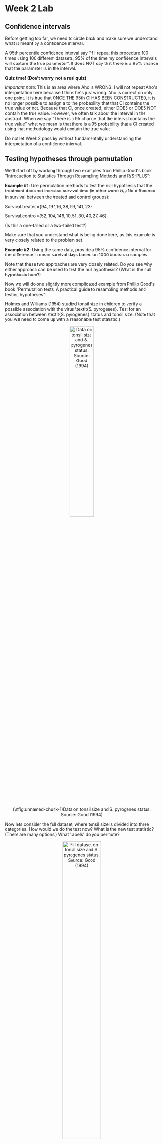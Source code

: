 Week 2 Lab
=============

Confidence intervals
-----------------------

Before getting too far, we need to circle back and make sure we understand what is meant by a confidence interval. 

A 95th percentile confidence interval say “If I repeat this procedure 100 times using 100 different datasets, 95% of the time my confidence intervals will capture the true parameter”. It does NOT say that there is a 95% chance that the parameter is in the interval.

**Quiz time! (Don't worry, not a real quiz)**

*Important note*: This is an area where Aho is WRONG. I will not repeat Aho's interpretation here because I think he's just wrong. Aho is correct on only one point. It is true that ONCE THE 95th CI HAS BEEN CONSTRUCTED, it is no longer possible to assign a $%$ to the probability that that CI contains the true value or not. Because that CI, once created, either DOES or DOES NOT contain the true value. However, we often talk about the interval in the abstract. When we say "There is a 95$%$ chance that the interval contains the true value" what we mean is that there is a 95$%$ probability that a CI created using that methodology would contain the true value.

Do not let Week 2 pass by without fundamentally understanding the interpretation of a confidence interval. 

Testing hypotheses through permutation
------------------------------------

We'll start off by working through two examples from Phillip Good's book "Introduction to Statistics Through Resampling Methods and R/S-PLUS":

**Example #1**: Use permutation methods to test the null hypothesis that the treatment does not increase survival time (in other word: $H_{0}$: No difference in survival between the treated and control groups):

Survival.treated=$\{94,197,16,38,99,141,23 \}$

Survival.control=$\{52,104,146,10,51,30,40,27,46 \}$

(Is this a one-tailed or a two-tailed test?)

Make sure that you understand what is being done here, as this example is very closely related to the problem set.


**Example #2**: Using the same data, provide a 95% confidence interval for the difference in mean survival days based on 1000 bootstrap samples

Note that these two approaches are very closely related. Do you see why either approach can be used to test the null hypothesis? (What is the null hypothesis here?)

Now we will do one slightly more complicated example from Phillip Good's book "Permutation tests: A practical guide to resampling methods and testing hypotheses":

Holmes and Williams (1954) studied tonsil size in children to verify a possible association with the virus \textit{S. pyrogenes}. Test for an association between \textit{S. pyrogenes} status and tonsil size. (Note that you will need to come up with a reasonable test statistic.)

<div class="figure" style="text-align: center">
<img src="Table2categories.png" alt="Data on tonsil size and S. pyrogenes status. Source: Good (1994)" width="40%" />
<p class="caption">(\#fig:unnamed-chunk-1)Data on tonsil size and S. pyrogenes status. Source: Good (1994)</p>
</div>

Now lets consider the full dataset, where tonsil size is divided into three categories. How would we do the test now? What is the new test statistic? (There are many options.) What 'labels' do you permute?

<div class="figure" style="text-align: center">
<img src="Table3categories.png" alt="Fill dataset on tonsil size and S. pyrogenes status. Source: Good (1994)" width="50%" />
<p class="caption">(\#fig:unnamed-chunk-2)Fill dataset on tonsil size and S. pyrogenes status. Source: Good (1994)</p>
</div>

Basics of bootstrap and jackknife
------------------------------------

To get started with bootstrap and jackknife techniques, we start by working through a very simple example. First we simulate some data


```r
x<-seq(0,9,by=1)
```

This will constutute our "data". Let's print the result of sampling with replacement to get a sense for it...


```r
table(sample(x,size=length(x),replace=T))
```

```
## 
## 0 2 3 4 6 8 
## 1 1 2 2 2 2
```

Now we will write a little script to take bootstrap samples and calculate the means of each of these bootstrap samples


```r
xmeans<-vector(length=1000)
for (i in 1:1000)
  {
  xmeans[i]<-mean(sample(x,replace=T))
  }
```

The actual number of bootstrapped samples is arbitrary *at this point* but there are ways of characterizing the precision of the bootstrap (jackknife-after-bootstrap) which might inform the number of bootstrap samples needed. *In practice*, people tend to pick some arbitrary but large number of bootstrap samples because computers are so fast that it is often easy to draw far more samples than are actually needed. When calculation of the statistic is slow (as might be the case if you are using the samples to construct a phylogeny, for example), then you would need to be more concerned with the number of bootstrap samples. 

First, lets just look at a histogram of the bootstrapped means and plot the actual sample mean on the histogram for comparison



```r
hist(xmeans,breaks=30,col="pink")
abline(v=mean(x),lwd=2)
```

<img src="Week-2-lab_files/figure-html/unnamed-chunk-6-1.png" width="672" />

Calculating bias and standard error
-----------------------------------

From these we can calculate the bias and standard deviation for the mean (which is the "statistic"):

$$
\widehat{Bias_{boot}} = \left(\frac{1}{k}\sum^{k}_{i=1}\theta^{*}_{i}\right)-\hat{\theta}
$$


```r
bias.boot<-mean(xmeans)-mean(x)
bias.boot
```

```
## [1] 0.0165
```

```r
hist(xmeans,breaks=30,col="pink")
abline(v=mean(x),lwd=5,col="black")
abline(v=mean(xmeans),lwd=2,col="yellow")
```

<img src="Week-2-lab_files/figure-html/unnamed-chunk-7-1.png" width="672" />

$$
\widehat{s.e._{boot}} = \sqrt{\frac{1}{k-1}\sum^{k}_{i=1}(\theta^{*}_{i}-\bar{\theta^{*}})^{2}}
$$


```r
se.boot<-sd(xmeans)
```

We can find the confidence intervals in two ways:

Method #1: Assume the bootstrap statistics are normally distributed


```r
LL.boot<-mean(xmeans)-1.96*se.boot #where did 1.96 come from?
UL.boot<-mean(xmeans)+1.96*se.boot
LL.boot
```

```
## [1] 2.759241
```

```r
UL.boot
```

```
## [1] 6.273759
```

Method #2: Simply take the quantiles of the bootstrap statistics


```r
quantile(xmeans,c(0.025,0.975))
```

```
##   2.5%  97.5% 
## 2.7975 6.2000
```

Let's compare this to what we would have gotten if we had used normal distribution theory. First we have to calculate the standard error:


```r
se.normal<-sqrt(var(x)/length(x))
LL.normal<-mean(x)-qt(0.975,length(x)-1)*se.normal
UL.normal<-mean(x)+qt(0.975,length(x)-1)*se.normal
LL.normal
```

```
## [1] 2.334149
```

```r
UL.normal
```

```
## [1] 6.665851
```

In this case, the confidence intervals we got from the normal distribution theory are too wide.

Does it make sense why the normal distribution theory intervals are too wide? Because the original were were uniformly distributed, the data has higher variance than would be expected and therefore the standard error is higher than would be expected.

There are two packages that provide functions for bootstrapping, 'boot' and 'boostrap'. We will start by using the 'bootstrap' package, which was originally designed for Efron and Tibshirani's monograph on the bootstrap. 

To test the main functionality of the 'bootstrap' package, we will use the data we already have. The 'bootstrap' function requires the input of a user-defined function to calculate the statistic of interest. Here I will write a function that calculates the mean of the input values.


```r
library(bootstrap)
theta<-function(x)
  {
    mean(x)
  }
results<-bootstrap(x=x,nboot=1000,theta=theta)
results
```

```
## $thetastar
##    [1] 4.6 5.5 4.8 4.1 4.6 4.5 5.9 4.5 3.5 6.0 4.9 5.4 4.5 3.1 5.3 4.5 3.9 6.4
##   [19] 5.3 5.6 4.8 4.1 5.5 4.6 6.2 4.3 5.9 6.2 3.5 4.0 4.9 4.8 4.2 4.6 3.4 5.0
##   [37] 4.5 3.8 6.0 3.9 4.6 4.0 5.6 4.8 5.4 5.2 4.2 4.2 4.6 5.3 5.0 4.7 5.0 3.9
##   [55] 7.0 4.3 4.3 3.8 4.4 2.6 5.0 2.9 5.6 4.0 4.9 4.1 2.9 4.2 5.2 5.1 4.8 4.7
##   [73] 5.3 3.5 5.1 4.5 4.4 4.5 5.4 4.4 4.8 5.1 3.5 3.4 4.9 7.3 5.6 4.2 4.2 4.0
##   [91] 4.8 5.8 5.0 4.3 5.5 5.6 5.7 5.0 4.6 5.4 5.7 4.2 4.2 4.8 3.7 4.7 4.5 5.5
##  [109] 3.5 5.1 5.6 5.2 4.0 4.5 3.6 4.4 3.9 4.1 5.1 3.4 6.3 5.1 3.5 5.2 3.1 4.9
##  [127] 5.2 4.8 4.2 4.9 5.6 5.2 4.1 4.6 4.4 3.6 3.5 3.6 4.3 5.4 4.9 4.7 4.9 4.5
##  [145] 4.9 5.5 4.4 3.6 4.3 4.0 4.6 4.8 5.8 4.1 3.1 6.0 4.5 4.4 3.0 4.1 4.6 5.4
##  [163] 6.5 3.5 4.9 5.7 5.0 5.2 4.6 2.8 4.2 4.4 3.2 5.3 2.5 4.1 4.1 2.6 5.1 3.8
##  [181] 4.5 4.1 4.9 4.4 4.9 3.6 5.3 4.0 3.5 3.9 2.0 4.2 6.5 3.7 4.0 4.3 5.8 4.9
##  [199] 4.8 4.7 3.4 4.3 3.6 4.0 4.8 4.7 3.0 4.3 5.4 5.3 6.4 4.3 4.5 5.9 5.6 3.6
##  [217] 4.3 4.7 6.8 5.0 5.2 4.8 4.7 4.6 4.9 3.5 5.5 4.6 2.7 4.4 4.4 3.9 3.5 4.5
##  [235] 3.5 6.3 5.6 5.0 4.2 5.9 4.3 4.2 4.3 5.3 4.6 4.1 6.4 3.0 5.7 4.4 5.7 4.2
##  [253] 5.0 3.8 4.9 4.6 5.6 3.3 5.9 5.9 5.4 6.2 4.0 3.0 5.4 5.0 3.6 5.0 4.3 4.6
##  [271] 5.2 4.6 5.3 5.1 6.3 3.9 4.3 4.5 4.7 4.4 5.3 6.1 3.9 4.1 5.9 2.9 5.8 4.9
##  [289] 4.4 4.4 4.1 4.2 2.7 5.3 3.8 5.1 4.1 4.7 4.5 3.2 3.0 5.1 5.9 3.9 4.0 4.4
##  [307] 4.1 4.9 4.8 6.2 4.6 5.5 5.3 3.4 5.1 4.1 6.5 4.2 4.4 5.3 5.7 4.4 4.8 4.6
##  [325] 4.3 4.8 4.3 4.0 4.8 5.4 4.6 5.2 5.2 4.6 5.1 5.8 5.6 5.7 5.5 3.6 5.7 2.8
##  [343] 6.5 3.4 4.1 5.0 4.1 5.7 4.3 4.7 4.2 5.1 5.2 2.7 3.8 4.6 5.1 4.8 3.9 4.3
##  [361] 4.7 4.4 4.4 3.7 4.7 4.9 4.9 6.1 5.3 3.7 3.1 4.8 3.1 4.6 4.7 5.5 5.2 5.6
##  [379] 5.0 3.5 4.9 4.7 3.8 6.1 5.1 3.5 3.8 3.0 3.7 5.4 5.6 4.4 5.3 3.8 5.4 4.1
##  [397] 4.8 5.6 4.0 3.2 6.0 4.5 3.8 6.4 5.3 4.9 4.6 4.3 5.2 4.8 5.2 4.6 4.2 5.0
##  [415] 2.4 4.0 5.0 4.7 4.4 3.3 5.2 2.2 3.9 4.2 5.9 4.9 5.3 5.5 3.4 3.9 4.2 4.1
##  [433] 3.1 3.7 5.0 5.2 4.0 3.8 3.5 4.3 4.2 4.2 5.5 3.8 5.9 4.6 5.0 3.9 3.1 3.6
##  [451] 3.2 4.7 3.9 6.0 5.6 3.0 5.0 3.1 5.6 4.3 3.9 3.4 3.2 3.8 3.8 4.7 4.0 4.6
##  [469] 3.7 4.5 5.4 3.7 4.6 3.1 4.4 3.7 4.0 5.0 5.2 3.7 4.7 4.1 5.3 3.9 4.3 5.8
##  [487] 4.3 5.7 4.4 4.9 4.2 3.0 4.1 4.1 2.1 3.4 4.2 5.7 4.6 4.7 4.5 4.6 6.8 4.7
##  [505] 4.2 4.0 5.2 5.0 6.3 4.4 3.4 3.9 4.4 3.9 4.9 5.7 6.3 6.4 3.1 5.5 4.8 4.8
##  [523] 4.3 3.1 4.7 4.9 5.1 4.4 3.2 4.6 5.0 4.8 2.6 3.8 4.6 3.0 4.0 5.6 3.7 3.2
##  [541] 5.0 4.9 4.3 3.5 3.9 3.8 3.4 5.4 5.1 6.0 3.9 3.0 3.6 5.5 4.8 5.5 4.1 3.9
##  [559] 4.7 4.2 4.5 3.9 5.4 4.2 4.7 5.2 5.5 5.4 4.6 4.3 4.8 5.4 3.1 4.8 3.6 3.2
##  [577] 4.0 4.4 3.5 5.0 3.3 4.6 5.5 3.6 4.7 3.9 3.7 4.9 4.5 4.1 5.3 4.4 3.7 3.8
##  [595] 5.9 6.2 5.7 4.1 4.8 4.2 4.2 4.0 4.4 3.4 4.1 4.5 4.1 3.9 2.7 4.2 4.5 3.6
##  [613] 4.0 3.9 5.1 4.9 4.0 4.2 5.3 5.2 3.9 3.8 4.3 5.7 6.2 2.4 3.4 5.0 4.9 4.8
##  [631] 3.4 4.5 3.8 4.6 5.5 2.3 5.7 3.0 4.6 5.0 4.2 5.8 5.3 4.4 3.9 3.5 3.6 5.7
##  [649] 4.8 4.8 5.3 6.1 4.5 5.8 5.3 4.5 3.3 4.1 4.3 3.3 4.6 6.8 4.1 3.8 5.7 3.1
##  [667] 4.8 3.3 4.2 4.8 6.1 5.8 4.5 4.2 5.3 4.2 4.5 4.3 5.8 5.3 4.4 5.7 4.7 4.1
##  [685] 3.4 4.8 4.8 4.5 3.3 5.2 3.9 4.3 4.5 5.7 4.4 3.8 3.6 5.0 5.1 5.0 5.9 4.9
##  [703] 4.6 3.7 5.3 4.2 5.0 6.8 4.8 3.4 5.8 3.8 4.9 2.8 6.0 7.0 4.7 4.8 5.8 4.2
##  [721] 4.7 5.0 4.7 4.4 4.5 4.6 4.2 4.6 4.0 4.8 3.2 4.0 3.8 3.2 5.6 4.4 4.8 5.4
##  [739] 5.9 5.0 5.1 4.5 4.8 3.0 3.9 5.2 3.8 4.3 5.4 5.1 5.3 4.1 5.6 4.9 5.0 4.1
##  [757] 6.3 3.8 5.0 6.2 3.5 3.7 5.1 3.1 4.6 4.9 3.9 4.4 4.6 4.0 4.1 3.0 4.2 4.4
##  [775] 5.3 4.4 5.6 5.1 4.0 5.3 4.5 6.1 4.8 4.7 4.7 5.3 5.0 5.1 3.9 4.9 4.2 5.7
##  [793] 3.7 3.5 3.7 4.6 4.4 5.2 3.6 4.3 2.4 4.2 3.3 4.6 4.2 5.0 3.6 4.6 5.5 4.6
##  [811] 3.5 3.5 5.3 4.0 3.9 5.5 3.7 4.0 3.6 3.7 5.5 3.7 3.0 5.5 3.9 2.5 5.0 4.3
##  [829] 3.8 3.5 3.8 4.2 3.8 3.6 3.1 4.6 3.5 3.9 4.1 3.8 3.6 3.3 5.9 5.1 2.8 4.0
##  [847] 4.9 5.0 3.5 5.5 4.4 4.9 5.8 3.2 4.9 4.0 4.1 4.7 4.3 3.7 3.8 6.1 5.5 4.7
##  [865] 4.0 4.8 4.2 3.5 3.9 4.2 5.0 3.2 4.7 5.1 4.3 4.9 5.3 5.5 4.7 3.9 2.7 5.5
##  [883] 4.4 4.1 4.8 4.9 3.3 3.0 4.0 5.0 3.9 3.8 5.3 5.5 4.3 4.7 5.3 5.0 2.7 6.0
##  [901] 5.2 5.3 4.4 3.7 5.0 4.1 4.0 3.3 5.2 4.4 5.2 4.2 5.4 3.8 5.0 4.5 4.2 3.8
##  [919] 4.6 5.0 4.4 3.1 2.5 4.5 3.6 4.1 3.8 4.1 5.4 3.4 4.9 6.1 5.6 5.3 5.0 3.5
##  [937] 5.4 4.2 3.7 4.6 6.4 3.5 4.2 3.6 4.8 3.7 4.7 6.1 5.3 5.5 2.7 5.2 5.1 5.5
##  [955] 5.0 5.5 5.3 4.5 5.3 4.2 4.9 4.7 4.6 3.1 4.7 4.2 4.1 5.7 5.3 4.7 4.9 4.3
##  [973] 3.9 5.2 4.9 5.3 4.0 4.2 5.0 3.8 3.7 5.2 3.3 3.1 4.3 7.0 2.5 6.4 3.6 4.4
##  [991] 5.0 4.0 4.3 4.2 4.9 5.1 3.7 4.9 4.8 3.9
## 
## $func.thetastar
## NULL
## 
## $jack.boot.val
## NULL
## 
## $jack.boot.se
## NULL
## 
## $call
## bootstrap(x = x, nboot = 1000, theta = theta)
```

```r
quantile(results$thetastar,c(0.025,0.975))
```

```
##   2.5%  97.5% 
## 2.8975 6.2025
```

Notice that we get exactly what we got last time. This illustrates an important point, which is that the bootstrap functions are often no easier to use than something you could write yourself.

You can also define a function of the bootstrapped statistics (we have been calling this theta) to pull out immediately any summary statistics you are interested in from the bootstrapped thetas.

Here I will write a function that calculates the bias of my estimate of the mean (which is 4.5 [i.e. the mean of the number 0,1,2,3,4,5,6,7,8,9])


```r
bias<-function(x)
  {
  mean(x)-4.5
  }
results<-bootstrap(x=x,nboot=1000,theta=theta,func=bias)
results
```

```
## $thetastar
##    [1] 4.2 5.1 5.7 4.3 5.5 3.8 5.6 4.2 3.9 2.3 3.3 6.1 5.1 3.9 3.2 4.2 5.7 5.3
##   [19] 5.3 4.7 4.4 4.3 5.0 3.8 4.9 4.6 5.6 3.6 4.5 4.6 6.0 4.8 4.7 5.0 4.6 5.7
##   [37] 3.1 3.1 6.3 3.0 4.8 5.4 5.7 4.6 5.0 3.8 3.8 4.8 5.1 4.1 3.5 5.7 3.7 5.4
##   [55] 4.4 5.3 6.5 5.7 4.7 4.9 6.1 4.3 4.5 6.4 5.0 5.9 4.7 3.2 4.6 3.5 5.8 4.5
##   [73] 5.3 6.9 4.8 4.4 5.4 4.8 5.6 4.7 3.3 3.2 3.4 2.1 5.0 4.3 3.0 4.5 3.7 4.1
##   [91] 5.5 4.3 4.4 4.5 4.5 3.7 5.3 3.8 5.3 3.6 6.3 3.9 3.7 5.0 4.7 5.0 4.2 4.0
##  [109] 3.3 4.4 4.9 4.8 5.3 5.4 4.5 4.4 6.5 3.7 3.4 4.3 3.4 4.2 3.6 4.4 4.2 4.9
##  [127] 3.9 4.4 4.5 2.6 4.6 4.0 5.6 3.3 3.8 5.2 4.6 5.9 5.5 3.9 4.6 6.5 4.3 3.9
##  [145] 4.9 5.5 4.0 3.6 4.5 4.9 5.3 2.5 3.4 4.5 5.7 4.5 5.1 6.2 2.7 4.8 5.8 5.6
##  [163] 6.0 4.3 4.3 3.4 5.5 6.3 5.9 4.5 4.9 5.1 4.1 4.1 4.6 3.3 6.2 5.8 3.5 5.9
##  [181] 5.7 3.5 3.3 4.6 5.5 3.0 5.3 5.7 6.0 4.9 5.2 3.8 5.1 3.2 3.6 5.0 4.0 6.0
##  [199] 6.4 4.5 4.9 4.7 3.2 4.1 5.4 4.2 3.5 4.5 3.6 6.3 4.6 3.7 5.7 6.2 3.6 4.2
##  [217] 5.1 2.9 2.4 3.5 4.1 5.7 5.2 4.1 5.5 5.0 5.7 4.6 6.1 3.0 5.6 2.8 5.0 3.8
##  [235] 5.0 4.4 4.7 3.8 5.3 4.4 4.5 5.1 4.2 4.4 4.5 6.0 4.9 4.3 4.0 4.8 4.6 6.2
##  [253] 4.0 4.7 4.1 5.9 3.7 5.4 5.9 4.4 4.1 6.3 4.5 5.4 5.0 4.5 3.8 5.6 3.7 5.0
##  [271] 4.4 3.9 4.8 4.4 4.3 4.6 4.6 5.1 4.5 3.8 4.8 2.7 4.3 3.5 3.9 4.5 4.6 4.6
##  [289] 3.9 6.0 3.5 4.8 3.1 3.7 4.5 3.4 4.8 4.5 3.9 4.6 3.9 4.3 5.5 2.6 3.5 4.7
##  [307] 3.6 4.5 4.7 4.3 5.3 5.4 5.2 4.1 4.4 6.0 4.4 3.2 6.6 3.4 5.3 3.4 5.7 5.1
##  [325] 3.8 5.6 4.4 6.3 5.2 2.4 3.7 6.4 5.2 3.8 3.2 3.9 3.2 3.2 2.7 5.6 6.0 5.2
##  [343] 6.2 4.0 5.3 4.8 4.8 3.2 2.8 4.3 3.0 4.5 4.8 6.7 3.9 4.3 4.9 3.7 4.7 5.8
##  [361] 3.5 4.0 5.0 4.4 3.7 6.8 5.9 5.1 6.4 4.2 4.6 6.4 3.4 4.3 4.6 6.0 6.1 5.8
##  [379] 3.9 4.6 5.2 4.7 4.0 5.2 4.3 4.8 4.6 4.1 2.9 5.0 2.8 5.1 3.8 5.4 4.2 2.4
##  [397] 2.9 4.9 3.4 3.2 3.3 4.0 5.4 3.9 4.8 3.8 4.6 6.1 4.0 5.1 3.8 5.8 3.6 4.7
##  [415] 5.0 5.2 4.7 5.0 4.2 3.2 2.3 5.1 4.5 3.7 5.1 4.3 3.2 5.1 4.5 4.5 4.8 4.8
##  [433] 6.4 3.4 4.7 5.2 3.7 5.2 4.8 5.2 5.0 3.5 5.0 3.9 4.8 5.6 5.3 5.5 5.0 5.0
##  [451] 3.6 5.5 4.3 4.2 5.3 4.6 4.2 3.9 4.3 3.6 6.6 3.3 4.5 5.4 4.6 4.4 3.5 4.3
##  [469] 4.5 4.6 3.7 3.1 5.6 5.5 5.0 3.1 3.4 3.3 4.2 4.9 4.8 4.2 3.5 3.2 4.7 3.5
##  [487] 3.1 3.5 5.3 4.3 4.8 4.1 3.0 3.9 4.6 5.1 4.6 5.4 3.6 5.5 4.6 3.5 6.2 5.3
##  [505] 4.1 4.7 3.3 4.2 5.1 2.8 7.0 4.5 5.1 3.0 5.8 6.5 5.5 5.0 4.4 5.7 4.6 4.4
##  [523] 4.9 4.9 4.2 4.8 4.3 4.5 4.9 3.8 5.0 3.7 3.2 5.1 4.7 6.0 3.5 2.2 5.6 6.2
##  [541] 4.7 3.3 4.0 4.8 4.9 4.3 4.8 2.9 4.6 4.5 3.8 3.8 3.0 5.3 4.5 4.1 4.9 6.2
##  [559] 5.8 6.0 4.0 5.0 3.8 5.0 5.2 4.3 3.9 3.1 6.1 5.8 4.5 4.9 5.5 3.7 4.9 2.5
##  [577] 4.3 5.7 3.7 4.9 5.0 3.9 3.8 5.1 4.3 3.9 5.0 2.6 4.0 4.7 4.8 5.6 5.6 3.4
##  [595] 5.7 3.5 4.0 3.9 5.4 2.9 5.1 3.7 4.8 4.2 4.9 4.5 5.3 4.3 5.6 4.1 5.7 5.3
##  [613] 3.8 5.7 3.5 3.6 4.3 4.7 3.0 4.3 3.4 6.1 4.3 4.3 6.4 3.6 3.8 6.3 5.7 5.3
##  [631] 4.4 5.2 5.1 4.7 5.5 4.1 3.9 4.8 4.9 4.4 3.7 4.9 3.4 5.7 5.1 4.3 3.9 6.6
##  [649] 3.7 4.5 4.8 3.7 4.0 4.8 5.0 3.6 3.9 4.9 4.7 4.4 4.2 4.9 4.5 6.3 4.0 5.6
##  [667] 4.9 3.6 4.5 4.4 4.2 5.6 4.0 4.4 6.2 4.6 5.2 5.3 4.9 3.9 5.9 6.0 4.9 5.2
##  [685] 4.4 5.4 4.0 5.7 5.3 3.2 6.1 4.5 4.9 5.7 4.4 3.9 5.1 3.6 4.9 6.5 4.1 4.0
##  [703] 5.2 4.3 4.1 4.1 5.0 3.3 3.8 6.1 7.0 5.0 3.5 4.8 3.3 5.3 4.6 4.3 5.3 3.9
##  [721] 4.6 4.8 3.2 5.8 4.6 3.8 4.1 4.9 5.0 4.9 4.3 4.3 5.6 4.1 5.3 4.8 5.6 4.3
##  [739] 3.0 4.0 5.0 4.0 5.4 5.1 4.9 3.7 4.5 3.8 4.6 4.1 5.5 3.9 4.6 3.9 5.9 4.1
##  [757] 3.4 5.2 3.1 4.1 4.2 6.1 3.9 4.0 6.5 5.0 4.8 4.6 5.0 5.1 2.7 4.8 4.1 3.1
##  [775] 5.9 4.5 6.0 3.8 5.9 5.4 4.3 3.5 5.3 3.4 4.0 3.3 3.8 3.6 3.3 4.3 2.6 3.7
##  [793] 4.0 3.8 3.6 3.6 4.7 2.8 5.2 4.4 3.8 4.5 4.8 5.3 4.2 4.8 5.1 4.1 4.3 4.8
##  [811] 4.0 4.6 2.8 3.6 4.7 4.6 5.3 3.8 4.2 3.8 6.4 4.7 4.6 4.5 5.2 2.5 4.6 2.9
##  [829] 6.0 5.9 4.6 3.8 5.1 3.5 3.3 4.3 4.2 4.3 3.2 5.0 3.3 5.0 3.1 3.8 4.5 5.0
##  [847] 2.6 5.1 4.7 5.0 3.7 5.2 3.9 4.3 5.9 4.3 4.8 4.9 4.7 4.1 3.9 3.3 6.4 4.2
##  [865] 4.0 4.4 4.8 4.4 5.6 5.2 4.9 3.9 4.3 6.8 4.0 5.8 4.6 4.6 4.2 5.3 4.2 4.4
##  [883] 2.4 4.2 3.8 3.1 4.5 4.8 3.7 3.7 5.3 3.2 5.8 4.7 5.7 4.4 3.7 5.1 4.6 6.0
##  [901] 5.1 5.7 5.6 4.8 3.7 5.6 4.5 5.4 4.6 4.2 4.3 5.7 4.3 4.6 5.4 5.3 6.4 4.0
##  [919] 5.3 5.1 5.2 3.7 5.7 4.1 5.2 4.5 3.5 4.2 5.1 6.4 3.5 4.2 3.0 5.0 5.0 4.6
##  [937] 4.7 3.5 3.2 3.6 3.4 4.8 5.9 4.3 4.3 5.0 5.0 6.4 5.4 3.0 5.0 3.6 5.7 3.9
##  [955] 4.5 4.3 3.6 3.7 6.1 4.1 4.2 4.2 5.1 5.1 5.9 4.2 4.2 4.6 4.5 4.0 5.1 5.7
##  [973] 5.4 4.8 5.8 5.3 4.6 3.6 3.7 4.7 5.6 5.2 5.4 4.5 4.5 4.7 3.9 5.0 3.7 4.6
##  [991] 4.7 5.0 4.7 5.3 5.0 5.5 4.6 3.0 5.8 4.4
## 
## $func.thetastar
## [1] 0.0577
## 
## $jack.boot.val
##  [1]  0.57060440  0.40948509  0.33473054  0.21383812  0.11488764  0.04073034
##  [7] -0.16242236 -0.19128065 -0.35820896 -0.44068323
## 
## $jack.boot.se
## [1] 0.9595841
## 
## $call
## bootstrap(x = x, nboot = 1000, theta = theta, func = bias)
```

Compare this to 'bias.boot' (our result from above). Why might it not be the same? Try running the same section of code several times. See how the value of the bias ($func.thetastar) jumps around? We should not be surprised by this because we can look at the jackknife-after-bootstrap estimate of the standard error of the function (in this case, that function is the bias) and we can see that it is not so small that we wouldn't expect some variation in these values.

Remember, everything we have discussed today are estimates. The statistic as applied to your data will change with new data, as will the standard error, the confidence intervals - everything! All of these values have sampling distributions and are subject to change if you repeated the procedure with new data.

Note that we can calculate any function of $\theta^{*}$. A simple example would be the 72nd percentile:


```r
perc72<-function(x)
  {
  quantile(x,probs=c(0.72))
  }
results<-bootstrap(x=x,nboot=1000,theta=theta,func=perc72)
results
```

```
## $thetastar
##    [1] 5.2 5.8 3.8 5.5 5.4 3.2 4.2 3.1 3.7 3.0 6.0 4.2 4.0 4.0 4.9 5.8 4.9 3.5
##   [19] 4.2 4.0 5.7 4.2 4.8 4.6 3.7 7.0 3.2 3.9 4.0 4.6 3.8 5.1 4.3 4.6 5.3 5.6
##   [37] 5.3 4.4 6.4 5.0 4.8 4.2 5.3 3.8 3.1 4.1 4.5 4.5 6.8 3.9 3.6 2.1 4.7 4.7
##   [55] 4.0 3.9 5.3 4.3 5.2 3.8 3.5 2.9 4.7 5.3 3.9 5.2 5.1 4.9 4.4 3.7 3.9 4.1
##   [73] 3.2 5.1 4.3 2.6 5.1 4.0 4.2 4.1 4.8 4.6 3.8 4.3 3.7 3.9 4.1 3.0 5.1 3.2
##   [91] 2.8 6.0 4.7 2.7 4.0 4.8 3.0 6.1 5.0 5.0 5.1 4.8 4.9 5.9 5.2 5.4 2.7 4.6
##  [109] 5.5 5.4 3.8 5.1 5.3 4.7 3.2 4.5 6.0 5.0 3.5 5.2 5.7 4.9 3.4 2.5 4.8 3.4
##  [127] 4.6 6.2 4.4 4.3 4.5 3.9 4.0 4.2 4.5 3.4 4.0 5.2 4.9 3.5 3.6 4.3 3.2 4.2
##  [145] 5.0 3.3 4.5 5.2 4.6 6.4 3.5 4.6 5.3 3.4 3.2 4.4 3.5 3.0 3.0 4.7 3.3 5.2
##  [163] 5.3 4.5 5.5 3.8 4.9 4.6 4.9 4.7 3.1 3.5 4.4 4.5 3.3 4.7 3.4 2.1 5.4 4.7
##  [181] 4.8 3.7 5.4 4.8 4.6 4.8 5.9 5.9 5.0 4.7 6.3 4.6 4.3 4.2 2.2 5.4 4.0 5.8
##  [199] 4.6 3.9 3.1 5.5 5.8 4.3 3.9 5.1 4.4 5.4 3.3 3.7 4.7 3.4 3.1 3.8 5.9 4.8
##  [217] 4.1 5.7 4.7 5.1 4.3 6.2 4.9 4.8 5.0 5.6 3.0 3.6 2.8 4.2 4.5 4.8 3.3 4.7
##  [235] 5.0 4.2 3.1 5.2 5.1 4.2 4.7 4.8 3.4 4.5 5.9 3.4 4.2 3.1 3.0 4.7 3.5 4.6
##  [253] 5.3 5.4 4.9 3.5 4.5 5.7 3.9 5.5 5.1 3.8 4.0 3.4 3.6 4.9 5.1 4.6 5.2 5.0
##  [271] 5.1 4.2 4.3 3.2 5.1 3.4 3.1 3.5 4.1 4.4 2.9 3.5 3.9 4.9 4.6 5.0 4.4 5.3
##  [289] 3.2 4.0 5.5 5.3 4.4 4.7 5.9 3.9 5.7 5.5 5.1 4.7 6.5 5.4 4.4 4.8 4.4 6.5
##  [307] 4.9 5.1 4.4 3.8 6.9 3.0 3.7 4.7 3.1 4.7 3.8 3.5 3.8 4.2 4.8 3.6 4.9 5.8
##  [325] 6.0 4.6 3.3 5.0 3.7 4.2 3.9 3.6 4.2 4.3 3.9 5.8 4.0 4.2 6.5 4.9 4.6 3.9
##  [343] 5.9 6.2 3.2 4.4 4.3 3.9 3.6 4.8 4.3 4.7 5.2 4.8 4.9 3.7 4.8 4.4 4.5 5.3
##  [361] 6.2 3.8 5.5 4.4 5.2 5.5 6.9 5.0 3.4 2.8 5.2 4.2 5.4 2.8 2.3 4.8 5.2 4.2
##  [379] 5.6 4.5 5.5 7.0 3.8 7.3 2.4 3.7 4.4 4.1 3.7 3.7 4.6 5.2 3.8 4.1 4.2 2.7
##  [397] 5.3 3.8 4.9 3.5 4.9 4.1 5.3 4.5 4.5 4.8 4.2 4.8 3.9 5.2 4.4 3.6 4.6 4.4
##  [415] 4.1 4.8 5.0 3.7 5.7 4.5 2.7 3.7 3.8 3.8 5.0 3.5 6.0 3.6 6.1 4.9 3.4 3.5
##  [433] 5.0 4.8 3.9 6.3 4.0 3.9 4.3 5.0 4.1 3.2 5.5 3.5 4.2 5.0 4.1 3.0 4.6 5.3
##  [451] 3.9 4.5 3.7 3.6 3.6 4.9 5.4 4.1 4.8 4.1 5.8 4.9 3.2 3.9 3.6 3.4 6.0 6.2
##  [469] 5.4 7.0 4.5 2.8 3.7 5.8 5.3 6.8 5.1 5.2 4.6 3.5 3.0 5.9 4.7 5.5 4.2 5.0
##  [487] 4.4 5.9 5.8 6.1 3.8 5.0 4.3 3.9 6.4 4.8 4.4 3.6 3.9 3.9 3.4 3.8 4.5 4.9
##  [505] 5.6 4.8 5.8 5.4 3.4 4.8 2.7 4.6 5.4 4.5 4.7 4.3 5.4 3.4 4.5 4.0 2.8 4.9
##  [523] 2.5 3.2 4.4 5.4 3.4 4.2 4.8 5.6 5.4 4.5 4.9 3.5 6.3 4.9 4.7 4.3 5.2 5.6
##  [541] 4.9 4.5 4.6 3.5 5.1 4.7 4.6 5.1 3.5 3.6 3.5 2.9 5.8 4.6 5.0 4.7 4.4 3.7
##  [559] 6.3 3.7 3.9 3.7 2.7 5.0 4.0 4.0 2.7 5.5 3.4 4.7 3.7 4.3 4.2 4.2 3.2 3.6
##  [577] 3.0 3.3 4.3 4.0 5.4 4.5 3.4 6.2 4.1 4.7 4.5 4.6 4.5 4.6 4.0 4.7 4.1 4.2
##  [595] 4.4 4.6 5.5 4.5 3.8 5.9 3.9 4.4 4.3 5.9 4.7 6.4 4.0 6.4 4.2 5.0 5.3 5.1
##  [613] 3.8 3.9 5.5 4.2 3.6 5.7 4.9 5.0 5.3 3.9 4.4 4.1 4.6 4.9 4.2 3.3 4.8 5.4
##  [631] 5.7 3.4 5.5 4.6 5.2 4.8 4.9 4.6 3.9 3.6 3.5 4.2 4.1 2.7 3.3 5.4 5.1 4.7
##  [649] 5.3 4.6 4.1 3.3 4.0 3.2 5.6 5.7 5.1 5.2 3.7 3.6 5.7 4.6 4.3 4.2 4.4 5.1
##  [667] 4.5 4.6 5.3 4.3 5.3 4.9 4.2 4.4 5.5 5.0 5.6 3.1 3.5 4.7 4.1 3.3 5.1 3.3
##  [685] 5.0 4.7 5.1 4.2 4.5 3.5 4.2 3.7 5.5 4.1 3.6 5.2 3.2 4.6 4.3 5.0 4.4 4.7
##  [703] 2.8 4.0 4.7 5.2 4.7 3.7 3.6 4.1 3.3 5.5 4.1 5.4 4.3 3.5 4.9 4.5 2.6 4.0
##  [721] 4.3 3.8 5.1 5.7 5.0 3.9 4.3 5.0 4.0 4.5 3.9 3.5 3.9 3.5 4.8 4.3 6.0 4.3
##  [739] 4.9 3.6 4.1 4.7 4.6 4.9 4.5 5.4 4.5 4.7 3.6 3.1 3.6 4.6 4.5 4.2 4.5 4.1
##  [757] 6.7 4.8 4.0 5.2 4.2 2.8 4.6 4.4 3.6 4.4 2.6 5.5 6.2 5.9 4.5 5.9 3.1 3.3
##  [775] 3.3 5.6 4.3 4.8 5.5 4.8 5.5 3.9 4.9 5.1 4.5 4.6 4.5 3.8 5.0 4.9 5.3 5.1
##  [793] 6.0 4.1 4.3 3.6 6.2 4.8 4.4 5.0 5.0 5.3 4.3 5.3 4.5 3.3 3.5 5.9 3.8 5.9
##  [811] 4.7 5.5 4.3 2.9 4.1 5.4 4.4 5.7 3.3 4.0 3.9 4.2 5.5 5.6 4.7 5.6 3.9 5.1
##  [829] 4.7 2.6 5.5 4.5 2.6 4.9 4.2 4.9 3.9 4.4 3.5 4.8 4.8 4.2 4.6 5.2 5.3 3.6
##  [847] 4.5 5.1 6.4 2.7 5.0 5.3 3.2 4.9 5.0 4.6 2.7 4.8 3.7 3.9 3.9 5.0 5.7 5.7
##  [865] 5.6 2.9 5.7 3.6 4.3 4.5 4.1 4.2 4.2 3.2 3.8 3.4 4.7 4.1 4.7 4.8 4.4 5.1
##  [883] 2.7 4.9 5.7 3.6 3.3 4.9 3.1 3.9 3.4 3.8 3.7 4.4 4.9 2.4 4.1 4.2 5.9 4.2
##  [901] 3.9 3.9 3.3 5.6 5.5 4.7 5.9 5.5 3.3 5.3 6.4 4.9 4.1 5.7 3.0 6.1 6.0 4.0
##  [919] 3.9 4.9 4.6 5.0 4.8 5.0 4.3 5.3 4.4 4.3 2.5 3.4 4.6 4.5 3.8 4.6 4.2 4.4
##  [937] 5.2 3.3 3.4 5.1 4.4 4.0 6.0 5.2 3.9 3.4 4.2 6.2 4.2 2.1 7.1 4.3 2.4 3.4
##  [955] 4.2 4.7 5.7 3.4 6.2 4.8 3.3 4.3 4.1 4.6 3.3 3.7 5.0 4.4 4.9 5.3 4.3 4.7
##  [973] 5.0 3.8 4.2 4.6 4.1 5.7 4.5 5.5 4.2 6.0 3.5 5.4 4.8 2.6 4.1 3.8 4.4 5.1
##  [991] 4.6 5.1 2.9 2.7 4.6 5.0 3.6 4.6 5.8 4.0
## 
## $func.thetastar
## 72% 
##   5 
## 
## $jack.boot.val
##  [1] 5.46 5.30 5.20 5.10 5.00 4.90 4.90 4.70 4.60 4.40
## 
## $jack.boot.se
## [1] 0.9305998
## 
## $call
## bootstrap(x = x, nboot = 1000, theta = theta, func = perc72)
```

On Tuesday we went over an example in which we bootstrapped the correlation coefficient between LSAT scores and GPA. To do that, we sampled pairs of (LSAT,GPA) data with replacement. Here is a little script that would do something like that using (X,Y) data that are independently drawn from the normal distribution


```r
xdata<-matrix(rnorm(30),ncol=2)
```

Everyone's data is going to be different. With such a small sample size, it would be easy to get a positive or negative correlation by random change, but on average across everyone's datasets, there should be zero correlation because the two columns are drawn independently.


```r
n<-15
theta<-function(x,xdata)
  {
  cor(xdata[x,1],xdata[x,2])
  }
results<-bootstrap(x=1:n,nboot=50,theta=theta,xdata=xdata) 
#NB: xdata is passed to the theta function, not needed for bootstrap function itself
```

Notice the parameters that get passed to the 'bootstrap' function are: (1) the indexes which will be sampled with replacement. This is different that the raw data but the end result is the same because both the indices and the raw data get passed to the function 'theta' (2) the number of bootrapped samples (in this case 50) (3) the function to calculate the statistic (4) the raw data.

Lets look at a histogram of the bootstrapped statistics $\theta^{*}$ and draw a vertical line for the statistic as applied to the original data.


```r
hist(results$thetastar,breaks=30,col="pink")
abline(v=cor(xdata[,1],xdata[,2]),lwd=2)
```

<img src="Week-2-lab_files/figure-html/unnamed-chunk-17-1.png" width="672" />

Parametric bootstrap
---------------------

Let's do one quick example of a parametric bootstrap. We haven't introduced distributions yet (except for the Gaussian, or Normal, distribution, which is the most familiar), so lets spend a few minutes exploring the Gamma distribution, just so we have it to work with for testing out parametric bootstrap. All we need to know is that the Gamma distribution is a continuous, non-negative distribution that takes two parameters, which we call "shape" and "rate". Lets plot a few examples just to see what a Gamma distribution looks like. (Note that the Gamma distribution can be parameterized by "shape" and "rate" OR by "shape" and "scale", where "scale" is just 1/"rate". R will allow you to use either (shape,rate) or (shape,scale) as long as you specify which you are providing.

<img src="Week-2-lab_files/figure-html/unnamed-chunk-18-1.png" width="672" />


Let's generate some fairly sparse data from a Gamma distribution


```r
original.data<-rgamma(10,3,5)
```

and calculate the skew of the data using the R function 'skewness' from the 'moments' package. 


```r
library(moments)
theta<-skewness(original.data)
head(theta)
```

```
## [1] -0.8206239
```

What is skew? Skew describes how assymetric a distribution is. A distribution with a positive skew is a distribution that is "slumped over" to the right, with a right tail that is longer than the left tail. Alternatively, a distribution with negative skew has a longer left tail. Here we are just using it for illustration, as a property of a distribution that you may want to estimate using your data.

Lets use 'fitdistr' to fit a gamma distribution to these data. This function is an extremely handy function that takes in your data, the name of the distribution you are fitting, and some starting values (for the estimation optimizer under the hood), and it will return the parameter values (and their standard errors). We will learn in a couple weeks how R is doing this, but for now we will just use it out of the box. (Because we generated the data, we happen to know that the data are gamma distributed. In general we wouldn't know that, and we will see in a second that our assumption about the shape of the data really does make a difference.)


```r
library(MASS)
fit<-fitdistr(original.data,dgamma,list(shape=1,rate=1))
```

```
## Warning in densfun(x, parm[1], parm[2], ...): NaNs produced
```

```r
# fit<-fitdistr(original.data,"gamma")
# The second version would also work.
fit
```

```
##      shape       rate   
##   1.9300488   3.3473373 
##  (0.7997642) (1.5825468)
```

Now lets sample with replacement from this new distribution and calculate the skewness at each step:


```r
results<-c()
for (i in 1:1000)
  {
  x.star<-rgamma(length(original.data),shape=fit$estimate[1],rate=fit$estimate[2])
  results<-c(results,skewness(x.star))
  }
head(results)
```

```
## [1]  1.21870601  0.64246826  0.52538683 -0.45731204  1.44340945  0.09656041
```

```r
hist(results,breaks=30,col="pink",ylim=c(0,1),freq=F)
```

<img src="Week-2-lab_files/figure-html/unnamed-chunk-22-1.png" width="672" />

Now we have the bootstrap distribution for skewness (the $\theta^{*}$ s), we can compare that to the equivalent non-parametric bootstrap:


```r
results2<-bootstrap(x=original.data,nboot=1000,theta=skewness)
results2
```

```
## $thetastar
##    [1]  0.619269375 -0.749185665  0.424592358 -0.961460830 -0.828729721
##    [6] -1.459529758 -0.918070909 -0.933703551 -0.431052881 -0.981741400
##   [11] -1.295167907  0.493470372 -1.421429764 -1.140228006 -0.954336666
##   [16] -0.803604344 -1.059778028  0.114921247 -1.668977542 -0.477199223
##   [21] -0.534161263 -0.024005407 -1.460215021 -1.141716948 -0.635615890
##   [26]  1.013620495 -0.744382812 -0.602907503  0.137726603 -0.793201408
##   [31] -0.643695409 -0.062371474 -0.986261398  0.026754474 -0.020774416
##   [36]  0.495012890  0.430120662 -1.184363885 -0.481098898 -0.238290179
##   [41] -1.684655609 -0.587198076 -0.888081974 -0.836607316  0.653926364
##   [46] -0.953885494 -0.243918839 -0.810320529 -0.104954133 -0.757529448
##   [51] -0.961460830 -0.411177853 -0.694676395 -1.400179720  0.365152956
##   [56]  0.084877087 -0.838023224 -0.273395477  0.264212604 -0.933145728
##   [61] -0.391783455 -1.091044143 -1.838911403 -0.421623563 -0.639680822
##   [66] -0.757833884  0.073694643  0.062699271 -1.308998424 -1.370361314
##   [71] -0.976304792  0.024857157 -0.673819240 -0.522588444 -0.732941562
##   [76]  0.606273115 -0.245092083 -0.403501580 -0.103421390 -0.353231861
##   [81] -1.191245495  0.382671138  0.137746229 -0.318451613  0.303230230
##   [86] -0.244277156 -0.913679641 -0.213987032 -1.150850645 -0.454306260
##   [91] -1.284025265 -0.864491866 -0.411964692 -0.744024651 -0.569662057
##   [96] -1.581413862  0.155809276 -1.541559532 -1.387954862 -0.192280793
##  [101] -1.149986679 -1.286850642 -0.405792478 -1.817940643 -0.710410999
##  [106]  0.298941944 -1.161839295 -1.105388146 -0.701535169 -0.783340807
##  [111] -0.509352392 -0.629750805 -0.259335207  0.764873881 -1.505242541
##  [116] -0.169006146 -0.663433616 -1.293437444 -0.597973999 -0.989623957
##  [121]  0.141437560  0.522138836 -0.987611873 -1.909423737 -0.627476835
##  [126] -1.153800416 -1.267342808 -0.890683227 -0.506470943 -0.701641879
##  [131] -0.465015837 -0.237151118 -0.447026018 -0.935262178 -0.227286541
##  [136] -1.340392349 -0.529349379 -0.312521218 -0.229220495 -1.165017247
##  [141] -0.534975373 -1.043422044 -0.398319792 -1.202008351  0.036067191
##  [146] -0.947621200 -0.064864856 -0.665037471  0.672935025 -0.873977347
##  [151] -0.692242184  1.628543433 -0.285277382 -0.098074539 -0.994949554
##  [156] -0.283962102 -0.784219117 -0.662888104 -0.739304274  0.039823924
##  [161] -0.011726268 -1.170800119 -0.429570975 -1.488355400 -1.211579330
##  [166] -0.948616315  0.310500870 -0.443843336 -1.046437636 -1.277689793
##  [171] -1.854326985 -1.251604505 -0.825866142  0.305571600  0.755879217
##  [176] -1.018350472 -0.644134528 -1.277230296 -0.842252666 -0.766269070
##  [181] -1.363294598 -0.863354537  0.263752680 -0.575663412  0.149945012
##  [186]  0.484910848 -2.472584288 -0.504806791  0.220935599 -0.649043103
##  [191] -1.165534859 -0.634140730 -0.937039378 -1.281773200 -0.201152968
##  [196]  0.561636614 -0.409311490  0.121551180  1.195061400 -1.041722540
##  [201] -1.405175525  0.490461159 -0.727265326  0.420153301 -0.398053716
##  [206]  0.503846703 -0.639470158 -1.375063635 -1.432176658 -1.227544992
##  [211] -0.647275605 -0.504987962 -0.486244527 -0.251712993 -1.536624229
##  [216] -0.763651850 -0.506274420  0.421054106 -0.451712606  1.585289019
##  [221] -0.392087082 -0.557691997 -0.046006221 -2.076683123 -0.527918590
##  [226] -0.143211548 -0.795847931 -1.160513593  0.324844092 -0.780889752
##  [231]  0.129744095 -0.294010497 -0.942464287 -1.029150330 -0.711542599
##  [236] -0.172804644  0.356472455 -0.172852110 -0.783440035 -0.114769225
##  [241] -1.077992920 -0.559199521 -0.500965781 -0.831815741 -1.523884257
##  [246] -0.651732818 -0.490687449 -0.205793545 -1.141716948 -0.538531796
##  [251] -0.001724240 -0.523072599 -0.704311174 -0.368116634 -0.237773896
##  [256] -0.545764130 -0.545853435 -0.040028357  0.981593225 -0.684600623
##  [261]  0.417740384 -0.107049922 -0.358782611 -0.776161333 -1.166086307
##  [266] -0.506370820 -1.048826351 -1.439831142 -0.014233332  0.063009347
##  [271] -0.969152005 -0.460577475 -0.590117680 -1.188412161 -1.305614171
##  [276] -0.622466460 -0.619479410 -0.169702495 -0.794141632 -0.736902106
##  [281] -0.742300503 -0.740104206 -0.756397499 -0.444124355 -0.366900348
##  [286] -0.649043103  0.411662931 -0.690873061 -0.460196320 -0.203582419
##  [291] -0.995955028 -0.507548209 -0.752943143 -0.634052963  1.047286454
##  [296] -0.984932228 -1.923102630 -0.679554376 -0.566624824 -0.761522981
##  [301] -0.543798718 -0.743410285 -1.002295185  0.036726189 -1.116530171
##  [306] -0.946179989 -0.871821046  0.181224591 -0.730633861 -0.512919923
##  [311] -1.167081124 -1.320402432 -1.037270628 -1.234835502 -1.420016909
##  [316] -1.471006886 -0.804932328 -0.538604200 -0.558986766 -0.584728924
##  [321] -1.143593362 -1.101933821  0.008444280 -0.049057114 -0.972897469
##  [326] -0.511516078  0.219065458 -0.280918381 -0.316165286  0.395410683
##  [331] -1.601955314 -0.959013488  0.017250964 -0.367892353  0.613111452
##  [336]  0.617040838 -0.534379941 -0.157596424 -1.490317136 -0.781666050
##  [341]  0.279556834  0.408810585  0.017495939 -0.387235935 -0.901152148
##  [346] -0.979759800 -0.226616477 -1.674628481 -0.588563894  0.384447448
##  [351] -0.249444782 -0.915049539  0.743557845 -0.568729281  0.311088427
##  [356]  0.020596081 -0.411650425 -0.853178507 -0.096214184 -0.892434375
##  [361] -0.903531103 -0.010162760 -1.092707221 -1.060338480 -0.096628981
##  [366] -0.409024079 -0.607082351 -0.461436670 -0.779266120 -0.917711505
##  [371] -0.720270775 -1.706774609 -0.947396554  0.469034535 -1.157641335
##  [376] -1.634081919  0.012150779 -0.720326137 -0.379551796 -0.220791555
##  [381] -1.020010487 -1.065110521 -1.305336882 -1.343149386  0.356823027
##  [386] -0.629393194 -0.493282497  0.424415125 -0.562021869  0.029486617
##  [391]  0.006796312 -0.834510205 -0.984851038 -0.749003256 -1.169627494
##  [396]  0.266236389  0.107349316  0.013702572 -0.442292937 -0.758089661
##  [401] -0.345420546 -1.237007758 -0.867684164 -1.110595867 -0.430630107
##  [406] -0.623751507  0.258726054 -0.706226508 -0.093197776  0.048526114
##  [411] -0.940300447  0.025213559 -0.702417073 -0.293724521 -1.118809921
##  [416] -0.299281531  0.307397837 -0.764927242 -1.120508508 -0.394919034
##  [421] -0.301770791 -0.865659060 -0.460577475 -0.245008717 -0.214256693
##  [426] -1.603099929 -0.783824331 -0.639525237 -0.248674029 -0.812239380
##  [431] -0.227900602  0.677415371 -0.389981470  0.432516961 -0.480906033
##  [436] -1.060659993 -1.255643552 -0.494715656 -0.979352098 -1.275403257
##  [441] -0.710497219 -0.147837233 -0.949323427 -0.872970112 -0.502831969
##  [446]  0.221787131 -0.520732122 -0.831387912 -1.216078118 -0.603911221
##  [451] -0.345873179 -0.516594062  0.054668712  0.473809394 -0.861829638
##  [456]  0.179477910 -0.602907503  0.096044393 -0.520462238 -0.162938068
##  [461] -0.700199662 -0.839163748 -1.061974234 -0.500205869 -1.094247986
##  [466] -0.214702046 -0.955664139 -0.742301149  0.701770251 -1.306313659
##  [471] -0.156930276 -0.313270044 -0.493157499  0.087646193 -0.266343109
##  [476] -0.329056292 -0.067676475  0.355764500 -1.183652531 -0.781174531
##  [481] -0.225921250 -0.622160399 -1.598892290 -0.840093620 -0.376273932
##  [486] -1.032777517 -0.890561183 -0.094293630 -0.606778550 -0.951194223
##  [491] -0.759701340  0.193347948  0.030281447 -0.947411039  0.686460419
##  [496] -0.980083301 -1.182902987 -0.484935316 -0.972451007 -0.399566030
##  [501] -0.122950601 -1.424549698 -1.340007339 -0.720152846 -0.058763967
##  [506] -1.887023237  0.201950025 -0.700479208  0.223909144 -0.538087050
##  [511] -1.196044604  0.099592477 -0.753490561 -0.241796803 -0.992006356
##  [516] -0.471565247  0.347170093 -0.231648108 -0.836282440 -0.643089868
##  [521] -0.734866454 -0.331596226 -0.555191325 -0.220576459 -0.258135829
##  [526] -0.682349934 -0.585328011  0.360501922  0.044367497 -0.953869481
##  [531] -1.631689133  0.159004025 -0.312384753 -0.960180617  0.817902981
##  [536] -0.475507777 -0.891875367 -0.508774605 -1.025168146  0.552820320
##  [541] -1.002201052 -2.414893490 -0.381027733 -0.606609960 -0.564571019
##  [546] -0.095512664  0.691795693  0.208713986  0.102165888 -0.775887596
##  [551] -0.540042919 -0.688695733  0.482629490  0.348597585 -1.228180288
##  [556] -0.447582557  0.859024477 -0.248095902 -1.605071401 -0.277450120
##  [561] -0.756266911 -0.748762514 -0.517884046 -0.665417775 -0.156547852
##  [566] -1.237420032 -0.560639857 -1.280460979 -1.184694131  0.801235746
##  [571] -0.688548040 -0.505208161  0.100555903 -0.141696567 -1.253301874
##  [576]  0.826233244  0.523250977 -0.334730961 -0.122298313 -0.761972567
##  [581] -0.941053313 -1.000778952  0.859787850 -1.081759197 -1.242927136
##  [586] -2.081092812  0.260139047 -0.407599648 -0.695812371  0.303789669
##  [591]  0.263069576 -0.317896777 -0.452050669 -0.513333262 -0.745327223
##  [596]  0.550325599 -0.313936880 -0.365494058  0.011485033 -0.504964953
##  [601] -1.338849108  0.039986763 -0.779183942 -0.711863285 -0.096435860
##  [606] -1.312727888 -0.613090722 -1.962058247 -1.281242246 -1.047874175
##  [611] -0.774226851 -0.399592759  0.033420824 -0.489519439 -1.307938390
##  [616] -0.777237632 -0.656944252 -1.207384858 -1.808644612 -0.764606769
##  [621] -0.337378769 -0.618677565 -1.471944308 -0.738109774 -1.046054926
##  [626]  0.559480381 -0.912387457 -0.677911363 -1.536466985 -0.905491260
##  [631] -1.178531590 -0.516610168 -1.548988863 -0.256367263 -0.588916787
##  [636] -0.390054289 -1.131851768 -1.141261363 -0.868111586  0.191036370
##  [641] -1.562526944 -0.883018527 -0.914233416 -0.426010739  0.420986410
##  [646] -0.481536959 -1.006503286 -1.479233755 -0.071631985  0.248183071
##  [651] -0.087622048 -1.104857965 -1.266321467 -0.169066511 -1.283138930
##  [656]  0.002911777 -1.445384676 -0.491846517 -0.008996967 -0.806288736
##  [661] -0.406541231 -0.794537861 -1.218760555 -0.284361235 -0.529241202
##  [666]  0.265632568 -0.332385254 -0.732816921 -0.716801612 -0.619143429
##  [671] -0.610105185 -0.025929620 -0.649857617 -0.802499759  0.373726797
##  [676] -1.862973023 -0.785105028 -1.781970242  0.861557124  0.189784611
##  [681] -0.128005254  0.385692458 -2.496214232 -0.168558148  0.236344170
##  [686] -1.132534622 -0.315008958 -1.105435306 -1.458588341 -1.196185687
##  [691] -0.824970053 -0.341860012 -0.956800005 -1.081618773 -0.928651324
##  [696] -1.286535691 -0.232687634  0.038605026 -0.039172705 -0.953076061
##  [701] -1.322853156 -0.646821154 -0.703121672 -0.287431579 -0.768890082
##  [706] -0.428026659 -1.982089710 -1.262667075 -0.543747544 -0.820623922
##  [711] -1.301788819 -0.777320750 -0.249285043  0.644899244 -0.182721320
##  [716] -0.998482008 -0.637524756 -0.821455236 -0.916402479 -1.833105442
##  [721] -0.910149215 -0.169452812  0.509983582  0.018294521  0.246829030
##  [726] -0.944069718 -0.614289253 -0.281816703  0.416326650 -0.056375552
##  [731] -0.130143690 -1.325549341 -0.026825416 -1.019093952 -0.216015394
##  [736]  0.078757500 -2.539887857 -0.731800336 -0.861094275 -0.639103200
##  [741] -0.930208364 -1.458484521 -1.162659490  0.040519435  1.058663957
##  [746] -0.885071634 -0.218608953 -0.089908476 -0.883209087 -1.572541115
##  [751]  0.601982826 -0.563701672 -0.052479783  0.005776841 -0.218360001
##  [756]  0.812060935  0.178167836 -1.010781656 -0.689003955 -0.547135370
##  [761]  0.003121750 -0.346614205 -0.476162068 -0.719364541 -0.786591558
##  [766] -1.277689793 -0.647779385 -0.542434674 -1.808232621 -0.724715024
##  [771] -0.527461109 -0.383548857 -0.561264608 -0.931525336 -1.163099982
##  [776]  0.622388199 -1.207293366 -1.025683183 -0.190247786 -0.590857863
##  [781]  0.225703701 -1.354377822 -0.876208829 -0.156862449 -0.959878011
##  [786] -0.649803888 -1.482645674  0.270894083 -0.379861439 -0.350243214
##  [791] -0.922883935 -0.070721566 -1.080300019 -0.036350355 -0.931951136
##  [796]  0.133020067  0.437515702 -0.700757918  0.322975764 -0.755466050
##  [801] -0.314595419 -0.648828784 -0.496221395 -0.197354073 -0.288648166
##  [806] -0.686440011 -0.209020760 -0.467467131 -0.041457879 -0.189527857
##  [811]  1.090548762 -0.327084192 -1.999872903 -0.293255315 -0.559645843
##  [816] -0.842040512 -1.547885412 -0.264505901  0.042885515 -1.181073270
##  [821] -0.460196320 -0.744146922 -0.221144654 -1.263443913 -0.647448267
##  [826] -0.770596746 -1.522898717 -1.297373305 -0.752182638  0.022199929
##  [831] -1.999908645 -0.320771282  0.164104653 -0.156311000 -0.324384403
##  [836] -1.014803141 -1.515743118 -0.650113668 -1.153800416 -0.528864700
##  [841] -0.653082795 -0.042077956 -0.364934364 -0.229205803 -0.545662017
##  [846] -2.341491484 -1.574013803 -0.695434967 -0.485354489 -0.368246719
##  [851] -1.111512270 -1.008534696 -0.659973849 -0.459024880 -0.070765831
##  [856] -0.802235547 -0.693535635 -0.561600206 -0.218892146 -0.643268732
##  [861] -0.446807934 -0.558221402  0.194288707 -0.914277774 -0.390513216
##  [866]  0.083265569 -0.381872253 -0.899354354 -2.042012821 -0.534032971
##  [871] -0.734766663 -0.809277508 -1.138793157 -1.335284018  0.440205964
##  [876] -0.898129522 -0.332551239  0.027728550 -0.782273722 -0.126622673
##  [881] -0.577832632 -0.539018695 -0.599352624  0.190517553 -0.089424750
##  [886]  0.707406209 -0.697199754  0.803796783  1.262369663 -0.283634258
##  [891] -0.794537861  0.168627531  0.833293374 -0.167654541 -0.992877708
##  [896] -0.324806493 -1.235513750 -0.572002915 -1.277071366  0.181619743
##  [901] -0.632522669 -1.588284108 -1.501398872 -1.008541572 -0.670736924
##  [906]  0.246620884 -0.694525459 -1.550211175  0.174093950 -0.523113370
##  [911] -0.485017639 -0.689467035 -0.787580424 -0.451574519  0.331150553
##  [916] -1.253292478 -0.214670876 -0.043052379 -2.012482423 -1.569060669
##  [921] -0.166891200 -0.185107784 -0.336933317 -0.282039913 -1.244094714
##  [926]  0.019932753 -0.678058337 -0.448439338  0.282972255 -0.738189196
##  [931]  0.015765490  0.039282337 -0.614827126 -0.234373756 -0.960086620
##  [936] -0.096263808 -0.829933667 -0.366965989 -0.209252826  0.079606245
##  [941] -1.279710395  0.249402677 -0.855657637 -0.917919501 -0.236914496
##  [946] -0.023124165 -0.160411662 -0.973334383 -0.175534934 -0.926803884
##  [951] -0.453387660  0.328229354 -0.822597417 -0.200259798 -0.155287738
##  [956] -1.703084288 -1.518950586  0.010450507 -0.783052596 -0.200039732
##  [961] -0.476616639 -0.141109572 -0.132819875 -1.015067123 -0.764688099
##  [966] -1.058652106 -0.391781173 -0.665652417 -1.006729628 -0.368715542
##  [971] -0.624071031 -0.951353353 -0.110377688  0.215165566 -0.397634104
##  [976]  0.557414745 -0.321314362 -0.211078007 -0.767000226 -0.108665133
##  [981] -1.238125672 -0.499645905 -0.651260137 -1.047820253 -0.961434138
##  [986]  0.041410445 -0.715308591 -0.473069482 -0.085288401  0.462689041
##  [991] -0.675108666  0.307767382 -1.162376445 -0.197996835 -0.962224218
##  [996] -0.586133926 -0.523498540 -0.839339566  0.232400617  0.004948432
## 
## $func.thetastar
## NULL
## 
## $jack.boot.val
## NULL
## 
## $jack.boot.se
## NULL
## 
## $call
## bootstrap(x = original.data, nboot = 1000, theta = skewness)
```

```r
hist(results,breaks=30,col="pink",ylim=c(0,1),freq=F)
hist(results2$thetastar,breaks=30,border="purple",add=T,density=20,col="purple",freq=F)
```

<img src="Week-2-lab_files/figure-html/unnamed-chunk-23-1.png" width="672" />

What would have happened if we would have fit a normal distribution instead of a gamma distribution?


```r
fit2<-fitdistr(original.data,dnorm,start=list(mean=1,sd=1))
```

```
## Warning in densfun(x, parm[1], parm[2], ...): NaNs produced

## Warning in densfun(x, parm[1], parm[2], ...): NaNs produced

## Warning in densfun(x, parm[1], parm[2], ...): NaNs produced

## Warning in densfun(x, parm[1], parm[2], ...): NaNs produced

## Warning in densfun(x, parm[1], parm[2], ...): NaNs produced

## Warning in densfun(x, parm[1], parm[2], ...): NaNs produced

## Warning in densfun(x, parm[1], parm[2], ...): NaNs produced
```

```r
fit2
```

```
##       mean          sd    
##   0.57659551   0.24501040 
##  (0.07747909) (0.05478227)
```

```r
results.norm<-c()
for (i in 1:1000)
  {
  x.star<-rnorm(length(original.data),mean=fit2$estimate[1],sd=fit2$estimate[2])
  results.norm<-c(results.norm,skewness(x.star))
  }
head(results.norm)
```

```
## [1] -0.02166705  1.39385026  0.10811268  0.51960425 -0.99796997 -0.32633691
```

```r
hist(results,breaks=30,col="pink",ylim=c(0,1),freq=F)
hist(results.norm,breaks=30,col="lightgreen",freq=F,add=T)
hist(results2$thetastar,breaks=30,border="purple",add=T,density=20,col="purple",freq=F)
```

<img src="Week-2-lab_files/figure-html/unnamed-chunk-24-1.png" width="672" />

All three methods (two parametric and one non-parametric) really do give different distributions for the bootstrapped statistic, so the choice of which method is best depends a lot on the situation, how much data you have, and what you might already know about the underlying distribution.

Jackknifing is just as easy at bootstrapping. Here we will do a trivial example for illustration. We will write a little function for the mean even though you could put the function in directly with 'jackknife(x,mean)'


```r
theta<-function(x)
  {
  mean(x)
  }
x<-seq(0,9,by=1)
results<-jackknife(x=x,theta=theta)
results
```

```
## $jack.se
## [1] 0.9574271
## 
## $jack.bias
## [1] 0
## 
## $jack.values
##  [1] 5.000000 4.888889 4.777778 4.666667 4.555556 4.444444 4.333333 4.222222
##  [9] 4.111111 4.000000
## 
## $call
## jackknife(x = x, theta = theta)
```

Why do we not have to tell the 'jackknife' function how many replicates to do?

Let's compare this with what we would have obtained from bootstrapping


```r
results2<-bootstrap(x,1000,theta)
mean(results2$thetastar)-mean(x)  #this is the bias
```

```
## [1] -0.0377
```

```r
sd(results2$thetastar)  #the standard deviation of the theta stars is the SE of the statistic (in this case, the mean)
```

```
## [1] 0.9487406
```


Everything we have done to this point used the R package 'bootstrap' - now lets compare that with the R package 'boot'. To avoid any confusion (a.k.a. masking) between the two packages, I recommend detaching the bootstrap package from the workspace with


```r
detach("package:bootstrap")
```


The 'boot' package is now recommended over the 'bootstrap' package, but they give the same answers and to some extent it is personal preference which one prefers to use.

We will still use the mean as the statistic of interest, but we will have to write a new function for it because the syntax of the 'boot' package is slightly different:


```r
library(boot)
theta<-function(x,index)
  {
  mean(x[index])
  }
boot(x,theta,R=999)
```

```
## 
## ORDINARY NONPARAMETRIC BOOTSTRAP
## 
## 
## Call:
## boot(data = x, statistic = theta, R = 999)
## 
## 
## Bootstrap Statistics :
##     original      bias    std. error
## t1*      4.5 -0.01471471   0.9134893
```

One of the main advantages to the 'boot' package over the 'bootstrap' package is the nicer formatting of the output.

Going back to our original code, lets see how we could reproduce all of these numbers:


```r
table(sample(x,size=length(x),replace=T))
```

```
## 
## 0 2 7 8 9 
## 4 2 1 1 2
```

```r
xmeans<-vector(length=1000)
for (i in 1:1000)
  {
  xmeans[i]<-mean(sample(x,replace=T))
  }
mean(x)
```

```
## [1] 4.5
```

```r
bias<-mean(xmeans)-mean(x)
se.boot<-sd(xmeans)
bias
```

```
## [1] -0.0079
```

```r
se.boot
```

```
## [1] 0.9290698
```

Why do our numbers not agree exactly with those of the boot package? This is because our estimates of bias and standard error are just estimates, and they carry with them their own uncertainties. That is one of the reasons we might bother doing jackknife-after-bootstrap.

The 'boot' package has a LOT of functionality. If we have time, we will come back to some of these more complex functions later in the semester as we cover topics like regression and glm.

